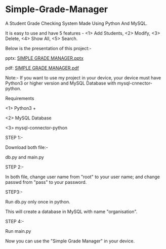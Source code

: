 # Simple-Grade-Manager
A Student Grade Checking System Made Using Python And MySQL. 

It is easy to use and have 5 features - <1> Add Students, <2> Modify, <3> Delete, <4> Show All, <5> Search.


Below is the presentation of this project:-


pptx: [SIMPLE GRADE MANAGER.pptx](https://github.com/user-attachments/files/16579457/SIMPLE.GRADE.MANAGER.pptx)


pdf: [SIMPLE GRADE MANAGER.pdf](https://github.com/user-attachments/files/16579458/SIMPLE.GRADE.MANAGER.pdf)



Note:- If you want to use my project in your device, your device must have Python3 or higher version and MySQL Database with mysql-cnnector-python.


Requirements 

<1> Python3 +

<2> MySQL Database

<3> mysql-connector-python



STEP 1:-

Download both file:-

db.py and main.py


STEP 2:-

In both file, change user name from "root" to your user name; and change passwd from "pass" to your password.



STEP3:-

Run db.py only once in python.

This will create a database in MySQL with name "organisation".


STEP 4:-

Run main.py

Now you can use the "Simple Grade Manager" in your device.



